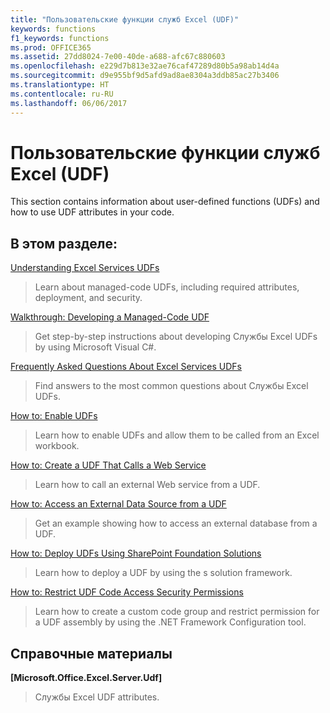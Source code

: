 ```yaml
---
title: "Пользовательские функции служб Excel (UDF)"
keywords: functions
f1_keywords: functions
ms.prod: OFFICE365
ms.assetid: 27dd8024-7e00-40de-a688-afc67c880603
ms.openlocfilehash: e229d7b813e32ae76caf47289d80b5a98ab14d4a
ms.sourcegitcommit: d9e955bf9d5afd9ad8ae8304a3ddb85ac27b3406
ms.translationtype: HT
ms.contentlocale: ru-RU
ms.lasthandoff: 06/06/2017
---
```

# <a name="excel-services-user-defined-functions"></a>Пользовательские функции служб Excel (UDF)

This section contains information about user-defined functions (UDFs) and how to use UDF attributes in your code.
  
    
    


## <a name="in-this-section"></a>В этом разделе:


 [Understanding Excel Services UDFs](understanding-excel-services-udfs)
  
    
    
> Learn about managed-code UDFs, including required attributes, deployment, and security.
    
  
 [Walkthrough: Developing a Managed-Code UDF](walkthrough-developing-a-managed-code-udf)
  
    
    
> Get step-by-step instructions about developing Службы Excel UDFs by using Microsoft Visual C#.
    
  
 [Frequently Asked Questions About Excel Services UDFs](frequently-asked-questions-about-excel-services-udfs)
  
    
    
> Find answers to the most common questions about Службы Excel UDFs.
    
  
 [How to: Enable UDFs](how-to-enable-udfs)
  
    
    
> Learn how to enable UDFs and allow them to be called from an Excel workbook.
    
  
 [How to: Create a UDF That Calls a Web Service](how-to-create-a-udf-that-calls-a-web-service)
  
    
    
> Learn how to call an external Web service from a UDF.
    
  
 [How to: Access an External Data Source from a UDF](how-to-access-an-external-data-source-from-a-udf)
  
    
    
> Get an example showing how to access an external database from a UDF.
    
  
 [How to: Deploy UDFs Using SharePoint Foundation Solutions](how-to-deploy-udfs-using-sharepoint-foundation-solutions)
  
    
    
> Learn how to deploy a UDF by using the s solution framework.
    
  
 [How to: Restrict UDF Code Access Security Permissions](how-to-restrict-udf-code-access-security-permissions)
  
    
    
> Learn how to create a custom code group and restrict permission for a UDF assembly by using the .NET Framework Configuration tool.
    
  

## <a name="reference"></a>Справочные материалы


 **[Microsoft.Office.Excel.Server.Udf]**
  
    
    
> Службы Excel UDF attributes.
    
  

